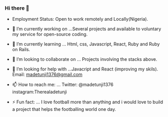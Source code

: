 ### Hi there 👋




- Employment Status: Open to work remotely and Locally(Nigeria).

- 🔭 I’m currently working on ...Several projects and available to voluntary my service for open-source coding.
- 🌱 I’m currently learning ... Html, css, Javascript, React, Ruby and Ruby on Rails.
- 👯 I’m looking to collaborate on ... Projects involving the stacks above.
- 🤔 I’m looking for help with ...Javacript and React (improving my skils). Email: madetunji1376@gmail.com
- 📫 How to reach me: ... Twitter: @madetunji1376 instagram:Therealadetunji
- ⚡ Fun fact: ... I love football more than anything and i would love to build a project that helps the footballing world one day.

